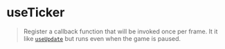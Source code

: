 # useTicker

> Register a callback function that will be invoked once per frame. It it like [`useUpdate`](./use-update) but runs even when the game is paused.
